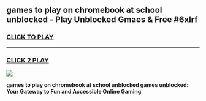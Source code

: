 
## games to play on chromebook at school unblocked - Play Unblocked Gmaes & Free #6xlrf
<h3>
<a href="https://news.freeplayer.one?title=games_to_play_on_chromebook_at_school_unblocked&ref=03M">CLICK TO PLAY</a></h3>
<hr>

<h3>
<a href="https://news.freeplayer.one?title=games_to_play_on_chromebook_at_school_unblocked&ref=03M">CLICK 2 PLAY</a>
  
</h3>

<a href="https://news.freeplayer.one?title=games_to_play_on_chromebook_at_school_unblocked&ref=03M"><img src="https://clearcache.store/games.png"></a>


**games to play on chromebook at school unblocked games unblocked: Your Gateway to Fun and Accessible Online Gaming**
